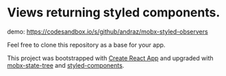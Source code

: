 # Views returning styled components.

demo: https://codesandbox.io/s/github/andraz/mobx-styled-observers

Feel free to clone this repository as a base for your app.

This project was bootstrapped with [Create React App](https://github.com/facebookincubator/create-react-app) and upgraded with [mobx-state-tree](https://github.com/mobxjs/mobx-state-tree) and [styled-components](https://github.com/styled-components/styled-components).
